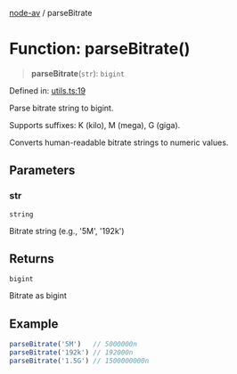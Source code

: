 [node-av](../globals.md) / parseBitrate

# Function: parseBitrate()

> **parseBitrate**(`str`): `bigint`

Defined in: [utils.ts:19](https://github.com/seydx/av/blob/f8631fc881b394300b1479f511d55cf1c370a87f/src/api/utils.ts#L19)

Parse bitrate string to bigint.

Supports suffixes: K (kilo), M (mega), G (giga).

Converts human-readable bitrate strings to numeric values.

## Parameters

### str

`string`

Bitrate string (e.g., '5M', '192k')

## Returns

`bigint`

Bitrate as bigint

## Example

```typescript
parseBitrate('5M')   // 5000000n
parseBitrate('192k') // 192000n
parseBitrate('1.5G') // 1500000000n
```
